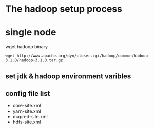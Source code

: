 # The hadoop setup process



# single node
wget hadoop binary

    wget http://www.apache.org/dyn/closer.cgi/hadoop/common/hadoop-3.1.0/hadoop-3.1.0.tar.gz

## set jdk & hadoop environment varibles


## config file list 

* core-site.xml
* yarn-site.xml
* mapred-site.xml
* hdfs-site.xml
